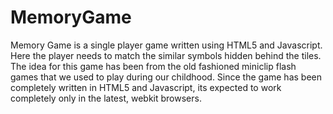MemoryGame
==========

Memory Game is a single player game written using HTML5 and Javascript. Here the player needs to match the similar symbols hidden behind the tiles. 
The idea for this game has been from the old fashioned miniclip flash games that we used to play during our childhood.
Since the game has been completely written in HTML5 and Javascript, its expected to work completely only in the latest,
webkit browsers.
